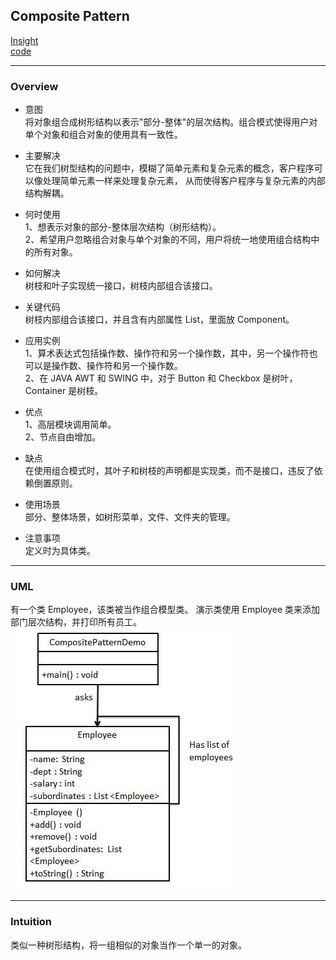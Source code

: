 ## Composite Pattern
[Insight](https://www.runoob.com/design-pattern/composite-pattern.html)  
[code](https://github.com/wan-h/Brainpower/blob/master/Code/CS/DesignPatterns/CompositePattern.py)

---
### Overview  
* 意图  
将对象组合成树形结构以表示"部分-整体"的层次结构。组合模式使得用户对单个对象和组合对象的使用具有一致性。

* 主要解决  
它在我们树型结构的问题中，模糊了简单元素和复杂元素的概念，客户程序可以像处理简单元素一样来处理复杂元素，
从而使得客户程序与复杂元素的内部结构解耦。

* 何时使用  
1、想表示对象的部分-整体层次结构（树形结构）。   
2、希望用户忽略组合对象与单个对象的不同，用户将统一地使用组合结构中的所有对象。 

* 如何解决  
树枝和叶子实现统一接口，树枝内部组合该接口。

* 关键代码  
树枝内部组合该接口，并且含有内部属性 List，里面放 Component。

* 应用实例  
1、算术表达式包括操作数、操作符和另一个操作数，其中，另一个操作符也可以是操作数、操作符和另一个操作数。   
2、在 JAVA AWT 和 SWING 中，对于 Button 和 Checkbox 是树叶，Container 是树枝。

* 优点  
1、高层模块调用简单。   
2、节点自由增加。

* 缺点  
在使用组合模式时，其叶子和树枝的声明都是实现类，而不是接口，违反了依赖倒置原则。

* 使用场景  
部分、整体场景，如树形菜单，文件、文件夹的管理。

* 注意事项  
定义时为具体类。

---
### UML  
有一个类 Employee，该类被当作组合模型类。
演示类使用 Employee 类来添加部门层次结构，并打印所有员工。  
![](src/UML_0.png)  

---
### Intuition  
类似一种树形结构，将一组相似的对象当作一个单一的对象。